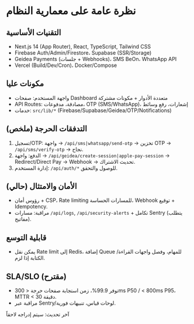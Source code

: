 # نظرة عامة على معمارية النظام

## التقنيات الأساسية
- Next.js 14 (App Router), React, TypeScript, Tailwind CSS
- Firebase Auth/Admin/Firestore، Supabase (SSR/Storage)
- Geidea Payments (جلسات + Webhooks)، SMS BeOn، WhatsApp API
- Vercel (Build/Dev/Cron)، Docker/Compose

## مكونات عليا
- واجهة المستخدم: صفحات Dashboard متعددة الأدوار + مكونات مشتركة
- API Routes: مصادقة، مدفوعات، OTP (SMS/WhatsApp)، إشعارات، رفع وسائط
- خدمات: `src/lib/*` (Firebase/Supabase/Geidea/OTP/Notifications)

## التدفقات الحرجة (ملخص)
1) تسجيل/OTP: واجهة → `/api/sms|whatsapp/send-otp` → تخزين OTP → `/api/sms/verify-otp` → نجاح.
2) الدفع: واجهة → `/api/geidea/create-session|apple-pay-session` → Redirect/Direct Pay → Webhook → تحديث الاشتراك.
3) إدارة المستخدم: `/api/auth/*` للوصول والتحقق.

## الأمان والامتثال (حالي)
- رؤوس أمان + CSP، Rate limiting للمسارات الحساسة، Webhook توقيع + Idempotency.
- مراقبة: مسارات `/api/logs`, `/api/security-alerts` + تكامل Sentry (يتطلب مفاتيح).

## قابلية التوسع
- يمكن نقل Rate limit إلى Redis، إضافة Queue للمهام، وفصل واجهات القراءة/الكتابة إذا لزم.

## SLA/SLO (مقترح)
- توفر 99.9%، زمن استجابة صفحات حرجة < 300ms P50 / < 800ms P95، MTTR < 30 دقيقة.
- مراقبة عبر Sentry/لوحات قياس، تنبيهات فورية.

آخر تحديث: سيتم إدراجه لاحقاً


